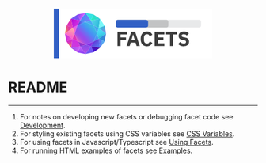 <div align="center">

![Uncharted Facets](assets/logo_320.png)

</div>

# README
---  

1. For notes on developing new facets or debugging facet code see [Development](./DEVELOPMENT.md).
2. For styling existing facets using CSS variables see [CSS Variables](./VARIABLES.md).
3. For using facets in Javascript/Typescript see [Using Facets](./USING_FACETS.md).
4. For running HTML examples of facets see [Examples](https://unchartedsoftware.github.io/facets/basic.htm).
